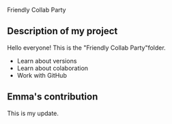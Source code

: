  Friendly Collab Party

## Description of my project

Hello everyone! This is the "Friendly Collab Party"folder.

- Learn about versions
- Learn about colaboration
- Work with GitHub

## Emma's contribution
This is my update. 

